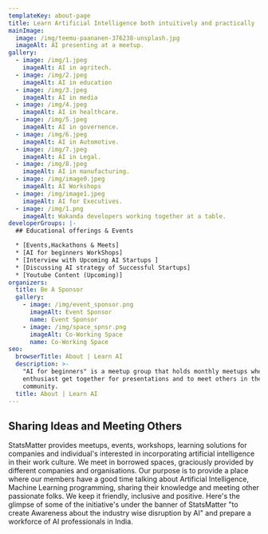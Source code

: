 ```yaml
---
templateKey: about-page
title: Learn Artificial Intelligence both intuitively and practically
mainImage:
  image: /img/teemu-paananen-376238-unsplash.jpg
  imageAlt: AI presenting at a meetup.
gallery:
  - image: /img/1.jpeg
    imageAlt: AI in agritech.
  - image: /img/2.jpeg
    imageAlt: AI in education
  - image: /img/3.jpeg
    imageAlt: AI in media
  - image: /img/4.jpeg
    imageAlt: AI in healthcare.
  - image: /img/5.jpeg
    imageAlt: AI in governence.
  - image: /img/6.jpeg
    imageAlt: AI in Automotive.
  - image: /img/7.jpeg
    imageAlt: AI in Legal.
  - image: /img/8.jpeg
    imageAlt: AI in manufacturing.
  - image: /img/image0.jpeg
    imageAlt: AI Workshops
  - image: /img/image1.jpeg
    imageAlt: AI for Executives.
  - image: /img/1.png
    imageAlt: Wakanda developers working together at a table.
developerGroups: |-
  ## Educational offerings & Events

  * [Events,Hackathons & Meets]
  * [AI for beginners WorkShops]
  * [Interview with Upcoming AI Startups ]
  * [Discussing AI strategy of Successful Startups]
  * [Youtube Content (Upcoming)]
organizers:
  title: Be A Sponsor
  gallery:
    - image: /img/event_sponsor.png
      imageAlt: Event Sponsor
      name: Event Sponsor
    - image: /img/space_spnsr.png
      imageAlt: Co-Working Space
      name: Co-Working Space
seo:
  browserTitle: About | Learn AI
  description: >-
    "AI for beginners" is a meetup group that holds monthly meetups where AI
    enthusiast get together for presentations and to meet others in the
    community.
  title: About | Learn AI
---
```

## Sharing Ideas and Meeting Others

StatsMatter provides meetups, events, workshops, learning solutions for companies and individual's interested in incorporating artificial intelligence in their work culture. We meet in borrowed spaces, graciously provided by different companies and organisations. Our purpose is to provide a place where our members have a good time talking about Artificial Intelligence, Machine Learning programming, sharing their knowledge and meeting other passionate folks. We keep it friendly, inclusive and positive. Here's the glimpse of some of the initiative's under the banner of StatsMatter "to create Awareness about the industry wise disruption by AI" and prepare a workforce of AI professionals in India.
